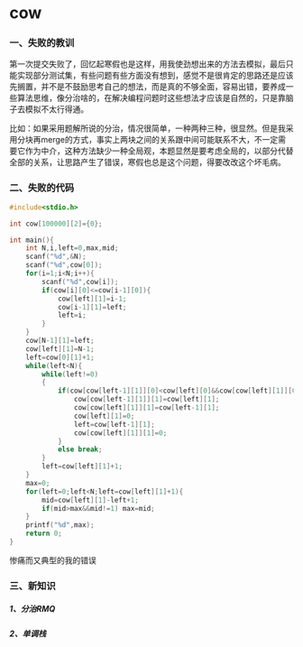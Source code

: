 # cow

### 一、失败的教训

第一次提交失败了，回忆起寒假也是这样，用我使劲想出来的方法去模拟，最后只能实现部分测试集，有些问题有些方面没有想到，感觉不是很肯定的思路还是应该先搁置，并不是不鼓励思考自己的想法，而是真的不够全面，容易出错，要养成一些算法思维，像分治啥的，在解决编程问题时这些想法才应该是自然的，只是靠脑子去模拟不太行得通。



比如：如果采用题解所说的分治，情况很简单，一种两种三种，很显然。但是我采用分块再merge的方式，事实上两块之间的关系跟中间可能联系不大，不一定需要它作为中介，这种方法缺少一种全局观，本题显然是要考虑全局的，以部分代替全部的关系，让思路产生了错误，寒假也总是这个问题，得要改改这个坏毛病。

### 二、失败的代码

```c
#include<stdio.h>

int cow[100000][2]={0};

int main(){
    int N,i,left=0,max,mid;
    scanf("%d",&N);
    scanf("%d",cow[0]);
    for(i=1;i<N;i++){
        scanf("%d",cow[i]);
        if(cow[i][0]<=cow[i-1][0]){
            cow[left][1]=i-1;
            cow[i-1][1]=left;
            left=i;
        }
    }
    cow[N-1][1]=left;
    cow[left][1]=N-1;
    left=cow[0][1]+1;
    while(left<N){
        while(left!=0)
        {
            if(cow[cow[left-1][1]][0]<cow[left][0]&&cow[cow[left][1]][0]>cow[left-1][0]){
                cow[cow[left-1][1]][1]=cow[left][1];
                cow[cow[left][1]][1]=cow[left-1][1];
                cow[left][1]=0;
                left=cow[left-1][1];
                cow[cow[left][1]][1]=0;
            }
            else break;
        }
        left=cow[left][1]+1;
    }
    max=0;
    for(left=0;left<N;left=cow[left][1]+1){
        mid=cow[left][1]-left+1;
        if(mid>max&&mid!=1) max=mid;
    }
    printf("%d",max);
    return 0;
}
```



惨痛而又典型的我的错误



### 三、新知识

##### 1、分治RMQ

##### 2、单调栈

